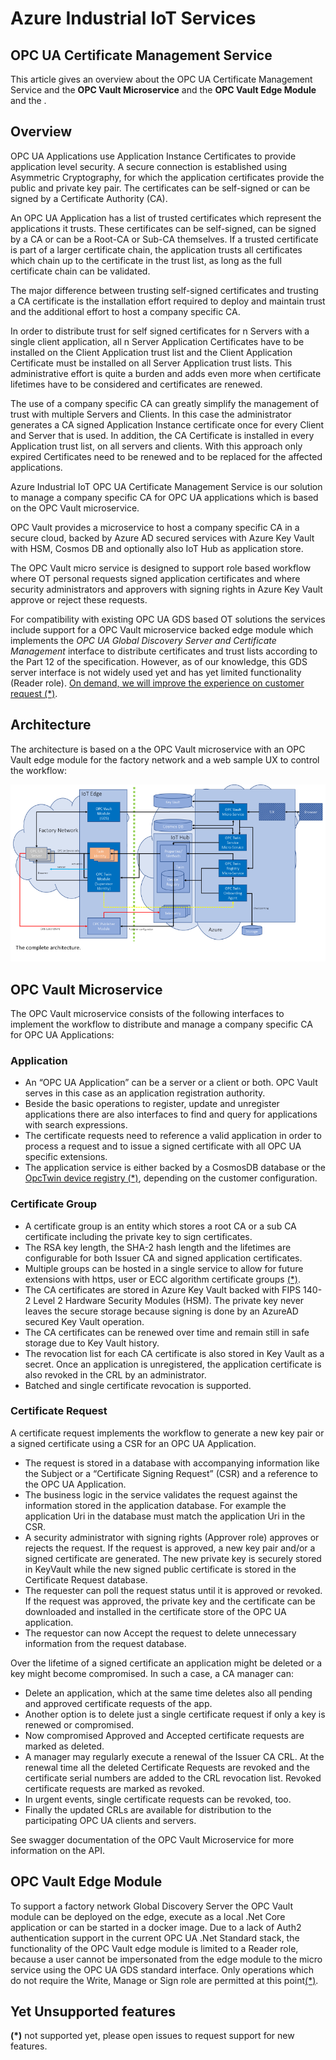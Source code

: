 # Azure Industrial IoT Services

## OPC UA Certificate Management Service

This article gives an overview about the OPC UA Certificate Management Service and the **OPC Vault Microservice** and the **OPC Vault Edge Module** and the .

## Overview

OPC UA Applications use Application Instance Certificates to provide application level security. 
A secure connection is established using Asymmetric Cryptography, for which the application 
certificates provide the public and private key pair. 
The certificates can be self-signed or can be signed by a Certificate Authority (CA).

An OPC UA Application has a list of trusted certificates which represent the applications it trusts. 
These certificates can be self-signed, can be signed by a CA or can be a Root-CA or Sub-CA themselves. 
If a trusted certificate is part of a larger certificate chain, the application trusts all certificates 
which chain up to the certificate in the trust list, as long as the full certificate chain can be validated.

The major difference between trusting self-signed certificates and trusting a CA certificate 
is the installation effort required to deploy and maintain trust and the additional effort 
to host a company specific CA. 

In order to distribute trust for self signed certificates for n Servers with a single client 
application, all n Server Application Certificates have to be installed on the Client 
Application trust list and the Client Application Certificate must be installed on all 
Server Application trust lists. This administrative effort is quite a burden and adds 
even more when certificate lifetimes have to be considered and certificates are renewed.

The use of a company specific CA can greatly simplify the management of trust with 
multiple Servers and Clients. In this case the administrator generates a CA signed 
Application Instance certificate once for every Client and Server that is used. 
In addition, the CA Certificate is installed in every Application trust list, 
on all servers and clients. With this approach only expired Certificates need to 
be renewed and to be replaced for the affected applications.

Azure Industrial IoT OPC UA Certificate Management Service is our solution to 
manage a company specific CA for OPC UA applications which is based on the OPC Vault microservice.

OPC Vault provides a microservice to host a company specific CA in a secure 
cloud, backed by Azure AD secured services with Azure Key Vault with HSM, 
Cosmos DB and optionally also IoT Hub as application store.

The OPC Vault micro service is designed to support role based workflow where OT 
personal requests signed application certificates and where security 
administrators and approvers with signing rights in Azure Key Vault 
approve or reject these requests.

For compatibility with existing OPC UA GDS based OT solutions the services include
support for a OPC Vault microservice backed edge module which implements the 
*OPC UA Global Discovery Server and Certificate Management* interface to distribute certificates and trust lists according to the Part 12 of the specification. 
However, as of our knowledge, this GDS server interface is not widely 
used yet and has yet limited functionality (Reader role). [On demand, we will 
improve the experience on customer request (*)](#Yet-Unsupported-features).

## Architecture

The architecture is based on a the OPC Vault microservice with an OPC Vault 
edge module for the factory network and a web sample UX to control the workflow:

![OPCVault Architecture](opcvaultarchitecture.png "OPCVault architecture")


## OPC Vault Microservice

The OPC Vault microservice consists of the following interfaces to implement 
the workflow to distribute and manage a company specific CA for OPC UA Applications:

### Application 
- An “OPC UA Application” can be a server or a client or both. OPC Vault serves in this 
case as an application registration authority. 
- Beside the basic operations to register, 
update and unregister applications there are also interfaces to find and query 
for applications with search expressions. 
- The certificate requests need to reference 
a valid application in order to process a request and to issue a signed certificate 
with all OPC UA specific extensions. 
- The application service is either backed by a CosmosDB 
database or the [OpcTwin device registry (*)](#Yet-Unsupported-features), depending on the customer configuration.

### Certificate Group
- A certificate group is an entity which stores a root CA or a sub CA certificate 
including the private key to sign certificates. 
- The RSA key length, the SHA-2 hash length 
and the lifetimes are configurable for both Issuer CA and signed application certificates. 
- Multiple groups can be hosted in a single service to allow for future extensions with https, 
user or ECC algorithm certificate groups [(*)](#Yet-Unsupported-features). 
- The CA certificates are stored in Azure Key Vault backed with FIPS 140-2 Level 2 Hardware Security Modules (HSM). 
The private key never leaves the secure storage because signing is done 
by an AzureAD secured Key Vault operation. 
- The CA certificates can be renewed over time and 
remain still in safe storage due to Key Vault history. 
- The revocation list for each CA certificate is also stored in Key Vault as a secret. 
Once an application is unregistered, the application certificate is also revoked in the CRL by an administrator.
- Batched and single certificate revocation is supported.

### Certificate Request
A certificate request implements the workflow to generate a new key pair or a signed certificate using a CSR for an OPC UA Application. 
- The request is stored in a database with accompanying information like the Subject or a “Certificate Signing Request” (CSR) and a reference to the OPC UA Application. 
- The business logic in the service validates the request against the information stored in the application database. 
For example the application Uri in the database must match the application Uri in the CSR.
- A security administrator with signing rights (Approver role) approves or rejects the request. If the request is approved, a new key pair and/or a signed certificate are generated. The new private key is securely stored in KeyVault while the new signed public certificate is stored in the Certificate Request database.
- The requester can poll the request status until it is approved or revoked. If the request was approved, the private key and the certificate can be downloaded and installed in the certificate store of the OPC UA application.
- The requestor can now Accept the request to delete unnecessary information from the request database. 

Over the lifetime of a signed certificate an application might be deleted or a key might become compromised. In such a case, a CA manager can:
- Delete an application, which at the same time deletes also all pending and approved certificate requests of the app. 
- Another option is to delete just a single certificate request if only a key is renewed or compromised.
- Now compromised Approved and Accepted certificate requests are marked as deleted.
- A manager may regularly execute a renewal of the Issuer CA CRL. At the renewal time all the deleted Certificate Requests are revoked and the certificate serial numbers are added to the CRL revocation list. Revoked certificate requests are marked as revoked.
- In urgent events, single certificate requests can be revoked, too.
- Finally the updated CRLs are available for distribution to the participating OPC UA clients and servers.

See swagger documentation of the OPC Vault Microservice for more information on the API.

## OPC Vault Edge Module
To support a factory network Global Discovery Server the OPC Vault module can be deployed on the edge, 
execute as a local .Net Core application or can be started in a docker image. 
Due to a lack of Auth2 authentication support in the current OPC UA .Net Standard stack, 
the functionality of the OPC Vault edge module is limited to a Reader role, because a user cannot be 
impersonated from the edge module to the micro service using the OPC UA GDS standard interface. 
Only operations which do not require the Write, Manage or Sign role are permitted at this point[(*)](#Yet-Unsupported-features). 

## Yet Unsupported features

**(*)** not supported yet, please open issues to request support for new features.
